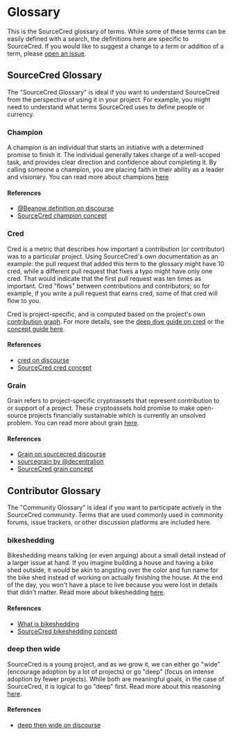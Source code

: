 # Glossary

This is the SourceCred glossary of terms. While some of these terms can be
easily defined with a search, the definitions here are specific to SourceCred.
If you would like to suggest a change to a term or addition of a term,
please [open an issue](https://github.com/sourcecred/docs/issues).


## SourceCred Glossary

The "SourceCred Glossary" is ideal if you want to understand SourceCred 
from the perspective of using it in your project. For example, you
might need to understand what terms SourceCred uses to define people
or currency.

### Champion

A champion is an individual that starts an initiative with a determined promise
to finish it. The individual generally takes charge of a well-scoped task, and
provides clear direction and confidence about completing it. By calling someone
a champion, you are placing faith in their ability as a leader and visionary.
You can read more about champions [here](concepts/champion.md)

#### References

 - [@Beanow definition on discourse](https://discourse.sourcecred.io/t/about-champions-and-heroes/291)
 - [SourceCred champion concept](concepts/champion.md)

### Cred

Cred is a metric that describes how important a contribution (or contributor) was to a particular project. Using SourceCred's own documentation as an example: the pull request that added this term to the glossary might have 10 cred, while a different pull request that fixes a typo might have only one cred. That would indicate that the first pull request was ten times as important. Cred "flows" between contributions and contributors; so for example, if you write a pull request that earns cred, some of that cred will flow to you.

Cred is project-specific, and is computed based on the project's own [contribution graph](https://sourcecred.io/cred/timeline/@sourcecred/). For more details, see the [deep dive guide on cred](https://discourse.sourcecred.io/t/a-gentle-introduction-to-cred/20) or the [concept guide here](concepts/cred.md).

#### References

 - [cred on discourse](https://discourse.sourcecred.io/t/a-gentle-introduction-to-cred/20)
 - [SourceCred cred concept](concepts/cred.md)

### Grain

Grain refers to project-specific cryptoassets that represent contribution to or support of a project. These cryptoassets hold promise to make open-source projects financially sustainable which is currently an unsolved problem. You can read more about grain [here](concepts/grain.md).

#### References

 - [Grain on sourcecred discourse](https://discourse.sourcecred.io/t/grain-a-project-specific-cred-powered-token/147)
 - [sourcegrain by @decentralion](https://github.com/sourcegrain/mission)
 - [SourceCred grain concept](concepts/grain.md)


## Contributor Glossary

The "Community Glossary" is ideal if you want to participate actively
in the SourceCred community. Terms that are used commonly used in commonity forums,
issue trackers, or other discussion platforms are included here.

### bikeshedding

Bikeshedding means talking (or even arguing) about a small detail instead of a larger issue at hand. 
If you imagine building a house and having a bike shed outside, it would be akin
to angsting over the color and fun name for the bike shed instead of working on
actually finishing the house. At the end of the day, you won't have a place to live
because you were lost in details that didn't matter. Read more about bikeshedding [here](concepts/bikeshedding.md).

#### References

 - [What is bikeshedding](https://css-tricks.com/what-is-bikeshedding/)
 - [SourceCred bikeshedding concept](concepts/bikeshedding.md)

### deep then wide

SourceCred is a young project, and as we grow it, we can either go "wide" (encourage
adoption by a lot of projects) or go "deep" (focus on intense adoption by fewer projects).
While both are meaningful goals, in the case of SourceCred, it is logical to go "deep"
first. Read more about this reasoning [here](concepts/deep-then-wide.md).

#### References

 - [deep then wide on discourse](https://discourse.sourcecred.io/t/deep-then-wide/102)
